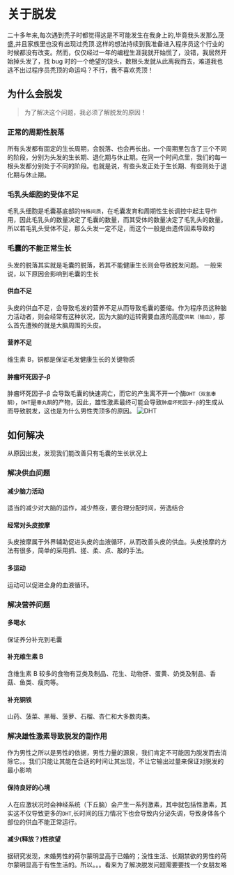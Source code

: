# 关于脱发

二十多年来,每次遇到秃子时都觉得这是不可能发生在我身上的,毕竟我头发那么茂盛,并且家族里也没有出现过秃顶.这样的想法持续到我准备进入程序员这个行业的时候都没有改变。然而，仅仅经过一年的编程生涯我就开始慌了，没错，我居然开始掉头发了，找 bug 时的一个绝望的饶头，数根头发就从此离我而去，难道我也逃不出过程序员秃顶的命运吗？不行，我不喜欢秃顶！

## 为什么会脱发

> 为了解决这个问题，我必须了解脱发的原因！

### 正常的周期性脱落

所有头发都有固定的生长周期，会脱落、也会再长出。一个周期里包含了三个不同的阶段，分别为头发的生长期、退化期与休止期。在同一个时间点里，我们的每一根头发都分别处于不同的阶段。也就是说，有些头发正处于生长期、有些则处于退化期与休止期。

### 毛乳头细胞的受体不足

毛乳头细胞是毛囊基底部的`特殊间质`，在毛囊发育和周期性生长调控中起主导作用，因此毛乳头的数量决定了毛囊的数量，而其受体的数量决定了毛乳头的数量。所以若毛乳头受体不足，那么头发一定不足，而这个一般是由遗传因素导致的

### 毛囊的不能正常生长

头发的脱落其实就是毛囊的脱落，若其不能健康生长则会导致脱发问题。
一般来说，以下原因会影响到毛囊的生长

#### 供血不足

头皮的供血不足，会导致毛发的营养不足从而导致毛囊的萎缩。作为程序员这种脑力活动者，则会经常有这种状况，因为大脑的运转需要血液的高度`供氧（输血）`，那么首先遭殃的就是大脑周围的头皮。

#### 营养不足

维生素 B，铜都是保证毛发健康生长的关键物质

#### 肿瘤坏死因子-β

肿瘤坏死因子-β 会导致毛囊的快速凋亡，而它的产生离不开一个酶`DHT（双氢睾酮）`，`DHT`是`睾丸酮`的产物，因此，雄性激素最终可能会导致`肿瘤坏死因子-β`的生成从而导致脱发，这也是为什么男性秃顶多的原因。
![DHT](https://pic3.zhimg.com/v2-d1a87e0efcdefe1baa45488c5728602b_r.jpg)

## 如何解决

从原因出发，发现我们能改善只有毛囊的生长状况上

### 解决供血问题

#### 减少脑力活动

适当的减少对大脑的运作，减少熬夜，要合理分配时间，劳逸结合

#### 经常对头皮按摩

头皮按摩属于外界辅助促进头皮的血液循环，从而改善头皮的供血。头皮按摩的方法有很多，简单的采用抓、搓、柔、点、敲的手法。

#### 多运动

运动可以促进全身的血液循环。

### 解决营养问题

#### 多喝水

保证养分补充到毛囊

#### 补充维生素 B

含维生素 B 较多的食物有豆类及制品、花生、动物肝、蛋黄、奶类及制品、香菇、鱼类、瘦肉等。

#### 补充铜铁

山药、菠菜、黑莓、菠萝、石榴、杏仁和大多数肉类。

### 解决雄性激素导致脱发的副作用

作为男性之所以是男性的依据，男性力量的源泉，我们肯定不可能因为脱发而去消除它。。我们只能让其能在合适的时间让其出现，不让它输出过量来保证对脱发的最小影响

#### 保持良好的心境

人在应激状况时会神经系统（下丘脑）会产生一系列激素，其中就包括性激素，其实这不仅导致更多的`DHT`,长时间的压力情况下也会导致内分泌失调，导致身体各个部位的供血不能正常运行。

#### 减少(释放？)性欲望

据研究发现，未婚男性的荷尔蒙明显高于已婚的；没性生活、长期禁欲的男性的荷尔蒙明显高于有性生活的。所以。。。看来为了解决脱发问题需要要找一个女朋友咯
